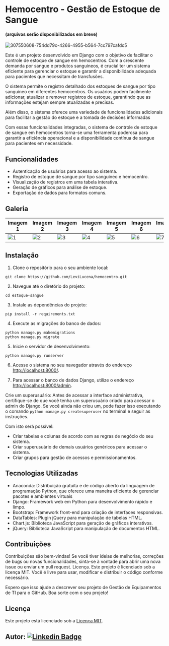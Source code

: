 # Hemocentro - Gestão de Estoque de Sangue
#### (arquivos serão disponibilizados em breve)

![307550608-754dd79c-4266-4955-b564-7cc797cafdc5](https://github.com/LeviLucena/hemocentro/assets/34045910/88c6a127-a054-4b6f-9324-7783c84ab6ac)

Este é um projeto desenvolvido em Django com o objetivo de facilitar o controle de estoque de sangue em hemocentros. Com a crescente demanda por sangue e produtos sanguíneos, é crucial ter
um sistema eficiente para gerenciar o estoque e garantir a disponibilidade adequada para pacientes que necessitam de transfusões.

O sistema permite o registro detalhado dos estoques de sangue por tipo sanguíneo em diferentes hemocentros. Os usuários podem facilmente adicionar, atualizar e remover registros de estoque,
garantindo que as informações estejam sempre atualizadas e precisas.

Além disso, o sistema oferece uma variedade de funcionalidades adicionais para facilitar a gestão do estoque e a tomada de decisões informadas

Com essas funcionalidades integradas, o sistema de controle de estoque de sangue em hemocentros torna-se uma ferramenta poderosa para garantir a eficiência operacional e a disponibilidade
contínua de sangue para pacientes em necessidade.

## Funcionalidades

- Autenticação de usuários para acesso ao sistema.
- Registro de estoque de sangue por tipo sanguíneo e hemocentro.
- Visualização de registros em uma tabela interativa.
- Geração de gráficos para análise de estoque.
- Exportação de dados para formatos comuns.

## Galeria

| Imagem 1 | Imagem 2 | Imagem 3 | Imagem 4 | Imagem 5 | Imagem 6 | Imagem 7 |
| ---------| ---------| ---------| ---------| ---------| ---------| ---------|
| ![1](https://github.com/LeviLucena/hemocentro/assets/34045910/2460a12e-3b3d-4bfb-aa6a-5ae7577d3503) | ![2](https://github.com/LeviLucena/hemocentro/assets/34045910/38ef48b7-5a33-4d82-9492-012f1ad0626e) | ![3](https://github.com/LeviLucena/hemocentro/assets/34045910/a4ff15db-8cc7-4028-9341-30f9e4f78647) | ![4](https://github.com/LeviLucena/hemocentro/assets/34045910/ceb2d016-20a9-43ae-b1a9-13e2eefb5618) | ![5](https://github.com/LeviLucena/hemocentro/assets/34045910/17b1f603-6c3f-4626-a55d-b34240291119) | ![6](https://github.com/LeviLucena/hemocentro/assets/34045910/0e741f4c-7727-402e-921d-2261f99d2297) | ![7](https://github.com/LeviLucena/hemocentro/assets/34045910/dd5846d8-86f4-48e7-9545-fc4d1ec46869) |

## Instalação

1. Clone o repositório para o seu ambiente local:

```
git clone https://github.com/LeviLucena/hemocentro.git
```

2. Navegue até o diretório do projeto:

```
cd estoque-sangue
```

3. Instale as dependências do projeto:

```
pip install -r requirements.txt
```

4. Execute as migrações do banco de dados:

```
python manage.py makemigrations
python manage.py migrate
```

5. Inicie o servidor de desenvolvimento:

```
python manage.py runserver
```

6. Acesse o sistema no seu navegador através do endereço [http://localhost:8000/](http://localhost:8000/).

7. Para acessar o banco de dados Django, utilize o endereço [http://localhost:8000/admin](http://localhost:8000/admin).

Crie um superusuário: Antes de acessar a interface administrativa, certifique-se de que você tenha um superusuário criado para acessar o admin do Django. Se você ainda não criou um, pode fazer isso 
executando o comando ```python manage.py createsuperuser``` no terminal e seguir as instruções.

Com isto será possível:

- Criar tabelas e colunas de acordo com as regras de negócio do seu sistema.
- Criar superusuário de demais usuários genéricos para acessar o sistema.
- Criar grupos para gestão de acessos e permissionamentos.

## Tecnologias Utilizadas

- Anaconda: Distribuição gratuita e de código aberto da linguagem de programação Python, que oferece uma maneira eficiente de gerenciar pacotes e ambientes virtuais
- Django: Framework web em Python para desenvolvimento rápido e limpo.
- Bootstrap: Framework front-end para criação de interfaces responsivas.
- DataTables: Plugin jQuery para manipulação de tabelas HTML.
- Chart.js: Biblioteca JavaScript para geração de gráficos interativos.
- jQuery: Biblioteca JavaScript para manipulação de documentos HTML.

## Contribuições

Contribuições são bem-vindas! Se você tiver ideias de melhorias, correções de bugs ou novas funcionalidades, sinta-se à vontade para abrir uma nova issue ou enviar um pull request.
Licença. Este projeto é licenciado sob a licença MIT. Você é livre para usar, modificar e distribuir o código conforme necessário.

Espero que isso ajude a descrever seu projeto de Gestão de Equipamentos de TI para o GitHub. Boa sorte com o seu projeto!

## Licença

Este projeto está licenciado sob a [Licença MIT](LICENSE).

## Autor: [![Linkedin Badge](https://img.shields.io/badge/-LinkedIn-blue?style=flat-square&logo=Linkedin&logoColor=white&link=https://www.linkedin.com/in/levilucena/)](https://www.linkedin.com/in/levilucena/)

